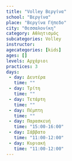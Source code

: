 ```yaml
---
title: "Volley Βεργίνα"
school: "Βεργίνα"
place: "Βεργίνα Γήπεδο"
city: "Θεσσαλονίκη"
category: Αθλητισμός
subcategories: Volley
instructor: 
agecategories: [kids]
ages: []
levels: Αρχάριοι
practices: 3
days:
 - day: Δευτέρα
   time: ""
 - day: Τρίτη
   time: ""
 - day: Τετάρτη
   time: ""
 - day: Πέμπτη
   time: ""
 - day: Παρασκευή
   time: "15:00-16:00"
 - day: Σάββατο
   time: "11:00-12:00"
 - day: Κυριακή
   time: "11:00-12:00"
---
```




